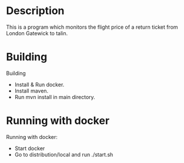 # Description
This is a program which monitors the flight price of a return ticket from London Gatewick to talin.

# Building
Building
  - Install & Run docker.
  - Install maven.
  - Run mvn install in main directory.

# Running with docker
Running with docker:
  - Start docker
  - Go to distribution/local and run ./start.sh

